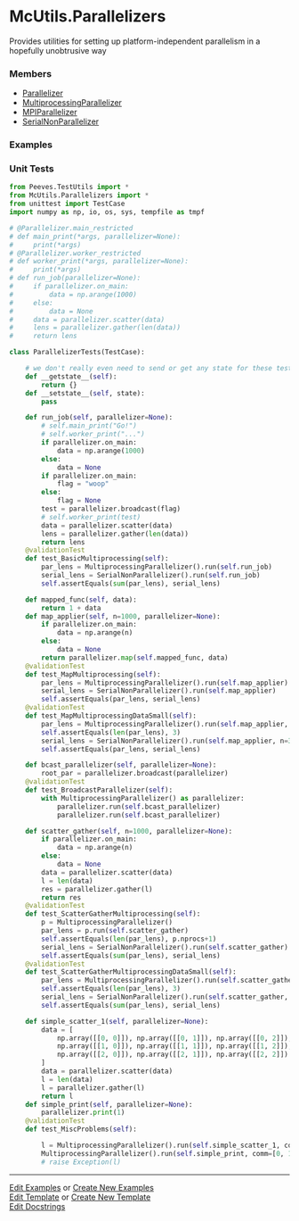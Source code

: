 # <a id="McUtils.Parallelizers">McUtils.Parallelizers</a>
    
Provides utilities for setting up platform-independent parallelism
in a hopefully unobtrusive way

### Members

  - [Parallelizer](Parallelizers/Parallelizers/Parallelizer.md)
  - [MultiprocessingParallelizer](Parallelizers/Parallelizers/MultiprocessingParallelizer.md)
  - [MPIParallelizer](Parallelizers/Parallelizers/MPIParallelizer.md)
  - [SerialNonParallelizer](Parallelizers/Parallelizers/SerialNonParallelizer.md)

### Examples



### Unit Tests

```python
from Peeves.TestUtils import *
from McUtils.Parallelizers import *
from unittest import TestCase
import numpy as np, io, os, sys, tempfile as tmpf

# @Parallelizer.main_restricted
# def main_print(*args, parallelizer=None):
#     print(*args)
# @Parallelizer.worker_restricted
# def worker_print(*args, parallelizer=None):
#     print(*args)
# def run_job(parallelizer=None):
#     if parallelizer.on_main:
#         data = np.arange(1000)
#     else:
#         data = None
#     data = parallelizer.scatter(data)
#     lens = parallelizer.gather(len(data))
#     return lens

class ParallelizerTests(TestCase):

    # we don't really even need to send or get any state for these tests
    def __getstate__(self):
        return {}
    def __setstate__(self, state):
        pass

    def run_job(self, parallelizer=None):
        # self.main_print("Go!")
        # self.worker_print("...")
        if parallelizer.on_main:
            data = np.arange(1000)
        else:
            data = None
        if parallelizer.on_main:
            flag = "woop"
        else:
            flag = None
        test = parallelizer.broadcast(flag)
        # self.worker_print(test)
        data = parallelizer.scatter(data)
        lens = parallelizer.gather(len(data))
        return lens
    @validationTest
    def test_BasicMultiprocessing(self):
        par_lens = MultiprocessingParallelizer().run(self.run_job)
        serial_lens = SerialNonParallelizer().run(self.run_job)
        self.assertEquals(sum(par_lens), serial_lens)

    def mapped_func(self, data):
        return 1 + data
    def map_applier(self, n=1000, parallelizer=None):
        if parallelizer.on_main:
            data = np.arange(n)
        else:
            data = None
        return parallelizer.map(self.mapped_func, data)
    @validationTest
    def test_MapMultiprocessing(self):
        par_lens = MultiprocessingParallelizer().run(self.map_applier)
        serial_lens = SerialNonParallelizer().run(self.map_applier)
        self.assertEquals(par_lens, serial_lens)
    @validationTest
    def test_MapMultiprocessingDataSmall(self):
        par_lens = MultiprocessingParallelizer().run(self.map_applier, n=3, comm=[0, 1, 2])
        self.assertEquals(len(par_lens), 3)
        serial_lens = SerialNonParallelizer().run(self.map_applier, n=3)
        self.assertEquals(par_lens, serial_lens)

    def bcast_parallelizer(self, parallelizer=None):
        root_par = parallelizer.broadcast(parallelizer)
    @validationTest
    def test_BroadcastParallelizer(self):
        with MultiprocessingParallelizer() as parallelizer:
            parallelizer.run(self.bcast_parallelizer)
            parallelizer.run(self.bcast_parallelizer)

    def scatter_gather(self, n=1000, parallelizer=None):
        if parallelizer.on_main:
            data = np.arange(n)
        else:
            data = None
        data = parallelizer.scatter(data)
        l = len(data)
        res = parallelizer.gather(l)
        return res
    @validationTest
    def test_ScatterGatherMultiprocessing(self):
        p = MultiprocessingParallelizer()
        par_lens = p.run(self.scatter_gather)
        self.assertEquals(len(par_lens), p.nprocs+1)
        serial_lens = SerialNonParallelizer().run(self.scatter_gather)
        self.assertEquals(sum(par_lens), serial_lens)
    @validationTest
    def test_ScatterGatherMultiprocessingDataSmall(self):
        par_lens = MultiprocessingParallelizer().run(self.scatter_gather, 3, comm=[0, 1, 2])
        self.assertEquals(len(par_lens), 3)
        serial_lens = SerialNonParallelizer().run(self.scatter_gather, 3)
        self.assertEquals(sum(par_lens), serial_lens)

    def simple_scatter_1(self, parallelizer=None):
        data = [
            np.array([[0, 0]]), np.array([[0, 1]]), np.array([[0, 2]]),
            np.array([[1, 0]]), np.array([[1, 1]]), np.array([[1, 2]]),
            np.array([[2, 0]]), np.array([[2, 1]]), np.array([[2, 2]])
        ]
        data = parallelizer.scatter(data)
        l = len(data)
        l = parallelizer.gather(l)
        return l
    def simple_print(self, parallelizer=None):
        parallelizer.print(1)
    @validationTest
    def test_MiscProblems(self):

        l = MultiprocessingParallelizer().run(self.simple_scatter_1, comm=[0, 1, 2, 3, 4, 5, 6, 7, 8])
        MultiprocessingParallelizer().run(self.simple_print, comm=[0, 1, 2])
        # raise Exception(l)

```

___

[Edit Examples](https://github.com/McCoyGroup/McUtils/edit/edit/ci/examples/ci/docs/McUtils/Parallelizers.md) or 
[Create New Examples](https://github.com/McCoyGroup/McUtils/new/edit/?filename=ci/examples/ci/docs/McUtils/Parallelizers.md) <br/>
[Edit Template](https://github.com/McCoyGroup/McUtils/edit/edit/ci/docs/ci/docs/McUtils/Parallelizers.md) or 
[Create New Template](https://github.com/McCoyGroup/McUtils/new/edit/?filename=ci/docs/templates/ci/docs/McUtils/Parallelizers.md) <br/>
[Edit Docstrings](https://github.com/McCoyGroup/McUtils/edit/edit/McUtils/Parallelizers/__init__.py?message=Update%20Docs)